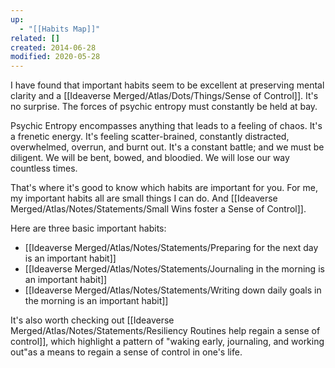 ```yaml
---
up:
  - "[[Habits Map]]"
related: []
created: 2014-06-28
modified: 2020-05-28
---
```

I have found that important habits seem to be excellent at preserving mental clarity and a [[Ideaverse Merged/Atlas/Dots/Things/Sense of Control]]. It's no surprise. The forces of psychic entropy must constantly be held at bay. 

Psychic Entropy encompasses anything that leads to a feeling of chaos. It's a frenetic energy. It's feeling scatter-brained, constantly distracted, overwhelmed, overrun, and burnt out. It's a constant battle; and we must be diligent. We will be bent, bowed, and bloodied. We will lose our way countless times. 

That's where it's good to know which habits are important for you. For me, my important habits all are small things I can do. And [[Ideaverse Merged/Atlas/Notes/Statements/Small Wins foster a Sense of Control]].

Here are three basic important habits:
- [[Ideaverse Merged/Atlas/Notes/Statements/Preparing for the next day is an important habit]]
- [[Ideaverse Merged/Atlas/Notes/Statements/Journaling in the morning is an important habit]]
- [[Ideaverse Merged/Atlas/Notes/Statements/Writing down daily goals in the morning is an important habit]]

It's also worth checking out [[Ideaverse Merged/Atlas/Notes/Statements/Resiliency Routines help regain a sense of control]], which highlight a pattern of "waking early, journaling, and working out"as a means to regain a sense of control in one's life.